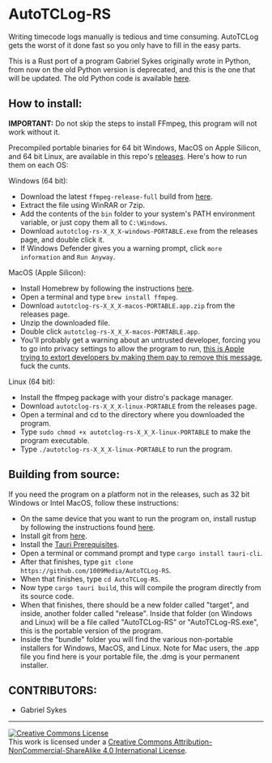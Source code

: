 # AutoTCLog-RS
Writing timecode logs manually is tedious and time consuming. AutoTCLog gets the worst of it done fast so you only have to fill in the easy parts.

This is a Rust port of a program Gabriel Sykes originally wrote in Python, from now on the old Python version is deprecated, and this is the one that will be updated. The old Python code is available [here](https://github.com/sykesgabri/AutoTCLog).

## How to install:

**IMPORTANT:** Do not skip the steps to install FFmpeg, this program will not work without it.

Precompiled portable binaries for 64 bit Windows, MacOS on Apple Silicon, and 64 bit Linux, are available in this repo's [releases](https://github.com/sykesgabri/AutoTCLog-RS/releases). Here's how to run them on each OS:

Windows (64 bit):

- Download the latest `ffmpeg-release-full` build from [here](https://www.gyan.dev/ffmpeg/builds).
- Extract the file using WinRAR or 7zip.
- Add the contents of the `bin` folder to your system's PATH environment variable, or just copy them all to `C:\Windows`.
- Download `autotclog-rs-X_X_X-windows-PORTABLE.exe` from the releases page, and double click it.
- If Windows Defender gives you a warning prompt, click `more information` and `Run Anyway`.

MacOS (Apple Silicon):

- Install Homebrew by following the instructions [here](https://brew.sh).
- Open a terminal and type `brew install ffmpeg`.
- Download `autotclog-rs-X_X_X-macos-PORTABLE.app.zip` from the releases page.
- Unzip the downloaded file.
- Double click `autotclog-rs-X_X_X-macos-PORTABLE.app`.
- You'll probably get a warning about an untrusted developer, forcing you to go into privacy settings to allow the program to run, [this is Apple trying to extort developers by making them pay to remove this message](https://developer.apple.com/support/compare-memberships/), fuck the cunts.

Linux (64 bit):

- Install the ffmpeg package with your distro's package manager.
- Download `autotclog-rs-X_X_X-linux-PORTABLE` from the releases page.
- Open a terminal and cd to the directory where you downloaded the program.
- Type `sudo chmod +x autotclog-rs-X_X_X-linux-PORTABLE` to make the program executable.
- Type `./autotclog-rs-X_X_X-linux-PORTABLE` to run the program.

## Building from source:

If you need the program on a platform not in the releases, such as 32 bit Windows or Intel MacOS, follow these instructions:

- On the same device that you want to run the program on, install rustup by following the instructions found [here](https://www.rust-lang.org/tools/install).
- Install git from [here](https://git-scm.com/downloads).
- Install the [Tauri Prerequisites](https://tauri.app/v1/guides/getting-started/prerequisites/).
- Open a terminal or command prompt and type `cargo install tauri-cli`.
- After that finishes, type `git clone https://github.com/1009Media/AutoTCLog-RS`.
- When that finishes, type `cd AutoTCLog-RS`.
- Now type `cargo tauri build`, this will compile the program directly from its source code.
- When that finishes, there should be a new folder called "target", and inside, another folder called "release". Inside that folder (on Windows and Linux) will be a file called "AutoTCLog-RS" or "AutoTCLog-RS.exe", this is the portable version of the program.
- Inside the "bundle" folder you will find the various non-portable installers for Windows, MacOS, and Linux. Note for Mac users, the .app file you find here is your portable file, the .dmg is your permanent installer.

## CONTRIBUTORS:

- Gabriel Sykes

---

<a rel="license" href="http://creativecommons.org/licenses/by-nc-sa/4.0/"><img alt="Creative Commons License" style="border-width:0" src="https://i.creativecommons.org/l/by-nc-sa/4.0/88x31.png" /></a><br />This work is licensed under a <a rel="license" href="http://creativecommons.org/licenses/by-nc-sa/4.0/">Creative Commons Attribution-NonCommercial-ShareAlike 4.0 International License</a>.
